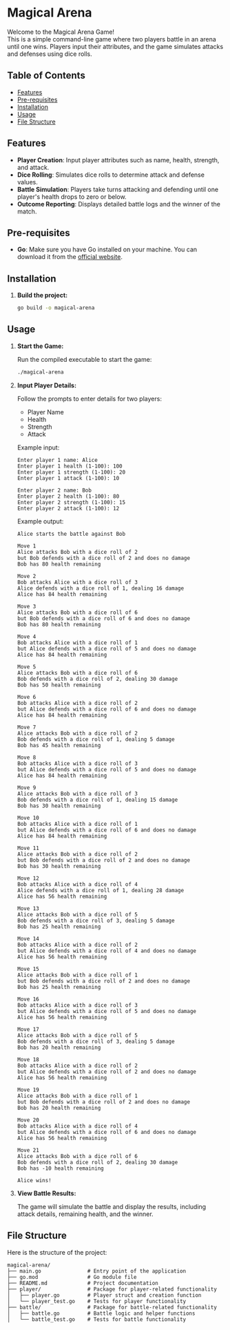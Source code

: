 # Magical Arena

Welcome to the Magical Arena Game!  
This is a simple command-line game where two players battle in an arena until one wins.
Players input their attributes, and the game simulates attacks and defenses using dice rolls.

## Table of Contents

- [Features](#features)
- [Pre-requisites](#pre-requisites)
- [Installation](#installation)
- [Usage](#usage)
- [File Structure](#file-structure)

## Features

- **Player Creation**: Input player attributes such as name, health, strength, and attack.
- **Dice Rolling**: Simulates dice rolls to determine attack and defense values.
- **Battle Simulation**: Players take turns attacking and defending until one player's health drops to zero or below.
- **Outcome Reporting**: Displays detailed battle logs and the winner of the match.

## Pre-requisites

- **Go**: Make sure you have Go installed on your machine. You can download it from the [official website](https://golang.org/dl/).

## Installation

1. **Build the project:**

    ```bash
    go build -o magical-arena
    ```

## Usage

1. **Start the Game:**

    Run the compiled executable to start the game:

    ```bash
    ./magical-arena
    ```

2. **Input Player Details:**

    Follow the prompts to enter details for two players:
    - Player Name
    - Health
    - Strength
    - Attack

    Example input:

    ```
    Enter player 1 name: Alice
    Enter player 1 health (1-100): 100
    Enter player 1 strength (1-100): 20
    Enter player 1 attack (1-100): 10

    Enter player 2 name: Bob
    Enter player 2 health (1-100): 80
    Enter player 2 strength (1-100): 15
    Enter player 2 attack (1-100): 12
    ```

    Example output:

    ```
    Alice starts the battle against Bob

    Move 1
    Alice attacks Bob with a dice roll of 2
    but Bob defends with a dice roll of 2 and does no damage
    Bob has 80 health remaining

    Move 2
    Bob attacks Alice with a dice roll of 3
    Alice defends with a dice roll of 1, dealing 16 damage
    Alice has 84 health remaining

    Move 3
    Alice attacks Bob with a dice roll of 6
    but Bob defends with a dice roll of 6 and does no damage
    Bob has 80 health remaining

    Move 4
    Bob attacks Alice with a dice roll of 1
    but Alice defends with a dice roll of 5 and does no damage
    Alice has 84 health remaining

    Move 5
    Alice attacks Bob with a dice roll of 6
    Bob defends with a dice roll of 2, dealing 30 damage
    Bob has 50 health remaining

    Move 6
    Bob attacks Alice with a dice roll of 2
    but Alice defends with a dice roll of 6 and does no damage
    Alice has 84 health remaining

    Move 7
    Alice attacks Bob with a dice roll of 2
    Bob defends with a dice roll of 1, dealing 5 damage
    Bob has 45 health remaining

    Move 8
    Bob attacks Alice with a dice roll of 3
    but Alice defends with a dice roll of 5 and does no damage
    Alice has 84 health remaining

    Move 9
    Alice attacks Bob with a dice roll of 3
    Bob defends with a dice roll of 1, dealing 15 damage
    Bob has 30 health remaining

    Move 10
    Bob attacks Alice with a dice roll of 1
    but Alice defends with a dice roll of 6 and does no damage
    Alice has 84 health remaining

    Move 11
    Alice attacks Bob with a dice roll of 2
    but Bob defends with a dice roll of 2 and does no damage
    Bob has 30 health remaining

    Move 12
    Bob attacks Alice with a dice roll of 4
    Alice defends with a dice roll of 1, dealing 28 damage
    Alice has 56 health remaining

    Move 13
    Alice attacks Bob with a dice roll of 5
    Bob defends with a dice roll of 3, dealing 5 damage
    Bob has 25 health remaining

    Move 14
    Bob attacks Alice with a dice roll of 2
    but Alice defends with a dice roll of 4 and does no damage
    Alice has 56 health remaining

    Move 15
    Alice attacks Bob with a dice roll of 1
    but Bob defends with a dice roll of 2 and does no damage
    Bob has 25 health remaining

    Move 16
    Bob attacks Alice with a dice roll of 3
    but Alice defends with a dice roll of 5 and does no damage
    Alice has 56 health remaining

    Move 17
    Alice attacks Bob with a dice roll of 5
    Bob defends with a dice roll of 3, dealing 5 damage
    Bob has 20 health remaining

    Move 18
    Bob attacks Alice with a dice roll of 2
    but Alice defends with a dice roll of 2 and does no damage
    Alice has 56 health remaining

    Move 19
    Alice attacks Bob with a dice roll of 1
    but Bob defends with a dice roll of 2 and does no damage
    Bob has 20 health remaining

    Move 20
    Bob attacks Alice with a dice roll of 4
    but Alice defends with a dice roll of 6 and does no damage
    Alice has 56 health remaining

    Move 21
    Alice attacks Bob with a dice roll of 6
    Bob defends with a dice roll of 2, dealing 30 damage
    Bob has -10 health remaining

    Alice wins!
    ```
    
3. **View Battle Results:**

    The game will simulate the battle and display the results, including attack details, remaining health, and the winner.

## File Structure

Here is the structure of the project:

```
magical-arena/
├── main.go               # Entry point of the application
├── go.mod                # Go module file
├── README.md             # Project documentation
├── player/               # Package for player-related functionality
│   ├── player.go         # Player struct and creation function
│   └── player_test.go    # Tests for player functionality
├── battle/               # Package for battle-related functionality
│   ├── battle.go         # Battle logic and helper functions
│   └── battle_test.go    # Tests for battle functionality
```